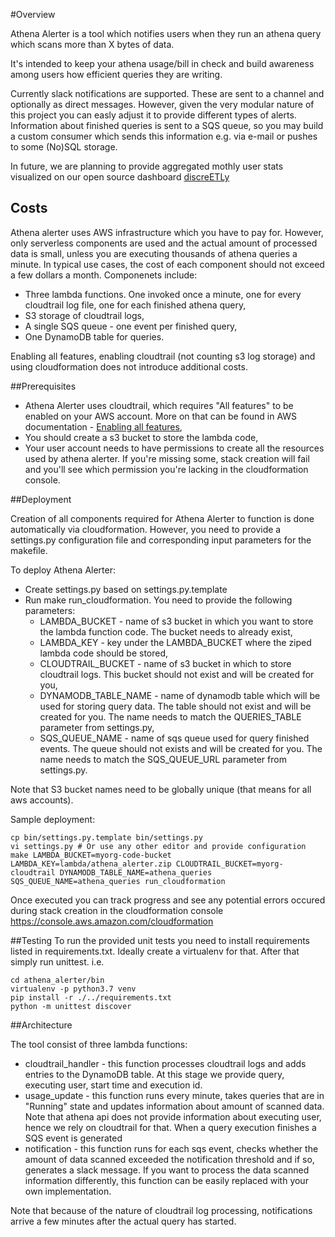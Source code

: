 #Overview

Athena Alerter is a tool which notifies users when they run an athena query which scans more than X bytes of data.

It's intended to keep your athena usage/bill in check and build awareness among users how efficient queries they are writing.

Currently slack notifications are supported. These are sent to a channel and optionally as direct messages. However, given the very modular nature of this project you can easly adjust it to provide different types of alerts. Information about finished queries is sent to a SQS queue, so you may build a custom consumer which sends this information e.g. via e-mail or pushes to some (No)SQL storage.

In future, we are planning to provide aggregated mothly user stats visualized on our open source dashboard [discreETLy](https://github.com/Wikia/discreETLy)

## Costs
Athena alerter uses AWS infrastructure which you have to pay for. However, only serverless components are used and the actual amount of processed data is small, unless you are executing thousands of athena queries a minute. In typical use cases, the cost of each component should not exceed a few dollars a month. Componenets include:
- Three lambda functions. One invoked once a minute, one for every cloudtrail log file, one for each finished athena query,
- S3 storage of cloudtrail logs,
- A single SQS queue - one event per finished query,
- One DynamoDB table for queries.

Enabling all features, enabling cloudtrail (not counting s3 log storage) and using cloudformation does not introduce additional costs.

##Prerequisites

- Athena Alerter uses cloudtrail, which requires "All features" to be enabled on your AWS account. More on that can be found in AWS documentation - [Enabling all features](https://docs.aws.amazon.com/organizations/latest/userguide/orgs_manage_org_support-all-features.html),
- You should create a s3 bucket to store the lambda code,
- Your user account needs to have permissions to create all the resources used by athena alerter. If you're missing some, stack creation will fail and you'll see which permission you're lacking in the cloudformation console.

##Deployment

Creation of all components required for Athena Alerter to function is done automatically via cloudformation. However, you need to provide a settings.py configuration file and corresponding input parameters for the makefile.

To deploy Athena Alerter:
- Create settings.py based on settings.py.template
- Run make run_cloudformation. You need to provide the following parameters:
    - LAMBDA_BUCKET - name of s3 bucket in which you want to store the lambda function code. The bucket needs to already exist,
    - LAMBDA_KEY - key under the LAMBDA_BUCKET where the ziped lambda code should be stored,
    - CLOUDTRAIL_BUCKET - name of s3 bucket in which to store cloudtrail logs. This bucket should not exist and will be created for you,
    - DYNAMODB_TABLE_NAME - name of dynamodb table which will be used for storing query data. The table should not exist and will be created for you. The name needs to match the QUERIES_TABLE parameter from settings.py,
    - SQS_QUEUE_NAME - name of sqs queue used for query finished events. The queue should not exists and will be created for you. The name needs to match the SQS_QUEUE_URL parameter from settings.py.
    
Note that S3 bucket names need to be globally unique (that means for all aws accounts).
    
Sample deployment:
```
cp bin/settings.py.template bin/settings.py
vi settings.py # Or use any other editor and provide configuration
make LAMBDA_BUCKET=myorg-code-bucket LAMBDA_KEY=lambda/athena_alerter.zip CLOUDTRAIL_BUCKET=myorg-cloudtrail DYNAMODB_TABLE_NAME=athena_queries SQS_QUEUE_NAME=athena_queries run_cloudformation 

```

Once executed you can track progress and see any potential errors occured during stack creation in the cloudformation console https://console.aws.amazon.com/cloudformation

##Testing
To run the provided unit tests you need to install requirements listed in requirements.txt. Ideally create a virtualenv for that. After that simply run unittest. i.e.

```
cd athena_alerter/bin
virtualenv -p python3.7 venv
pip install -r ./../requirements.txt
python -m unittest discover
```

##Architecture

The tool consist of three lambda functions:
- cloudtrail_handler - this function processes cloudtrail logs and adds entries to the DynamoDB table. At this stage we provide query, executing user, start time and execution id.
- usage_update - this function runs every minute, takes queries that are in "Running" state and updates information about amount of scanned data. Note that athena api does not provide information about executing user, hence we rely on cloudtrail for that. When a query execution finishes a SQS event is generated
- notification - this function runs for each sqs event, checks whether the amount of data scanned exceeded the notification threshold and if so, generates a slack message. If you want to process the data scanned information differently, this function can be easily replaced with your own implementation.

Note that because of the nature of cloudtrail log processing, notifications arrive a few minutes after the actual query has started.
